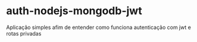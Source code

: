 # auth-nodejs-mongodb-jwt
Aplicação simples afim de entender como funciona autenticação com jwt e rotas privadas
